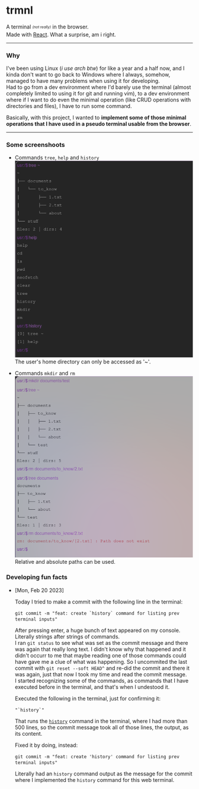 # trmnl  
A terminal <sub><sup>*(not really)*</sup></sub> in the browser.  
Made with [React](https://reactjs.org/). What a surprise, am i right.  

---
  
### Why
I've been using Linux (*i use arch btw*) for like a year and a half now, and I kinda don't want to go back to Windows where I always, somehow, managed to have many problems when using it for developing.  
Had to go from a dev environment where I'd barely use the terminal (almost completely limited to using it for git and running vim), to a dev environment where if I want to do even the minimal operation (like CRUD operations with directories and files), I have to run some command.  

Basically, with this project, I wanted to **implement some of those minimal operations that I have used in a pseudo terminal usable from the browser**.

---

### Some screenshoots

- Commands `tree`, `help` and `history`  
![Running commands tree, help and history](/docs/images/1.png)  
The user's home directory can only be accessed as '~'.  

- Commands `mkdir` and `rm`  
![Running commands mkdir and rm](/docs/images/2.png)  
Relative and absolute paths can be used.  

### Developing fun facts
- [Mon, Feb 20 2023]   

    Today I tried to make a commit with the following line in the terminal:
    ```
    git commit -m "feat: create `history` command for listing prev terminal inputs"
    ```
    After pressing enter, a huge bunch of text appeared on my console. Literally strings after strings of commands.  
    I ran `git status` to see what was set as the commit message and there was again that really long text.
    I didn't know why that happened and it didn't occurr to me that maybe reading one of those commands could have gave
    me a clue of what was happening. So I uncommited the last commit with `git reset --soft HEAD^` and re-did the
    commit and there it was again, just that now I took my time and read the commit message.   
    I started recognizing some of the commands, as commands that I have executed before
    in the terminal, and that's when I undestood it.   

    Executed the following in the terminal, just for confirming it:
    ```
    "`history`"
    ```

    That runs the [`history`](https://linuxcommand.org/lc3_man_pages/historyh.html) command in the terminal, where I had more than 500 lines,
    so the commit message took all of those lines, the output, as its content.   

    Fixed it by doing, instead:
    ```
    git commit -m "feat: create 'history' command for listing prev terminal inputs"
    ```

    Literally had an `history` command output as the message for the commit where I implemented the `history` command for this web terminal.

